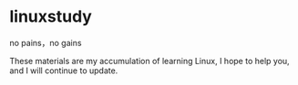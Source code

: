 # linuxstudy
no pains，no gains

These materials are my accumulation of learning Linux, I hope to help you, and I will continue to update.

